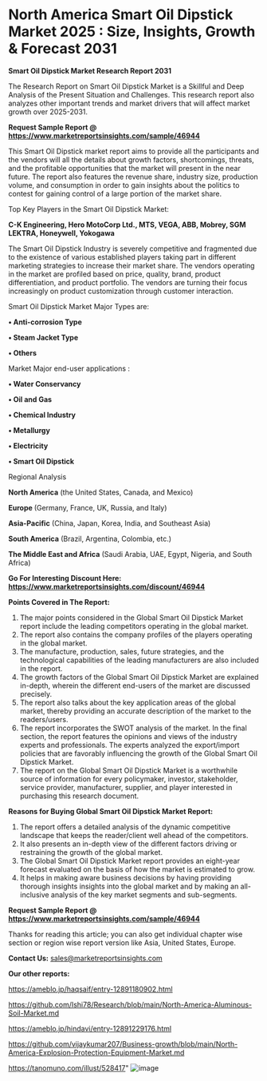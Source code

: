 # North America Smart Oil Dipstick Market 2025 : Size, Insights, Growth & Forecast 2031

<strong>Smart Oil Dipstick Market Research Report 2031</strong>

The Research Report on Smart Oil Dipstick Market is a Skillful and Deep Analysis of the Present Situation and Challenges. This research report also analyzes other important trends and market drivers that will affect market growth over 2025-2031.

<strong>Request Sample Report @ <a href=https://www.marketreportsinsights.com/sample/46944>https://www.marketreportsinsights.com/sample/46944</a></strong>

This Smart Oil Dipstick market report aims to provide all the participants and the vendors will all the details about growth factors, shortcomings, threats, and the profitable opportunities that the market will present in the near future. The report also features the revenue share, industry size, production volume, and consumption in order to gain insights about the politics to contest for gaining control of a large portion of the market share.

Top Key Players in the Smart Oil Dipstick Market:

<strong>C-K Engineering, Hero MotoCorp Ltd., MTS, VEGA, ABB, Mobrey, SGM LEKTRA, Honeywell, Yokogawa</strong>

The Smart Oil Dipstick Industry is severely competitive and fragmented due to the existence of various established players taking part in different marketing strategies to increase their market share. The vendors operating in the market are profiled based on price, quality, brand, product differentiation, and product portfolio. The vendors are turning their focus increasingly on product customization through customer interaction.

Smart Oil Dipstick Market Major Types are:

<strong>•  Anti-corrosion Type

•  Steam Jacket Type

•  Others</strong>

Market Major end-user applications :

<strong>•  Water Conservancy

•  Oil and Gas

•  Chemical Industry

•  Metallurgy

•  Electricity

•  Smart Oil Dipstick</strong>

Regional Analysis

</u><strong><b>North America</b></strong> (the United States, Canada, and Mexico)

<strong><b>Europe </b></strong>(Germany, France, UK, Russia, and Italy)

<strong><b>Asia-Pacific</b></strong> (China, Japan, Korea, India, and Southeast Asia)

<strong><b>South America</b></strong> (Brazil, Argentina, Colombia, etc.)

<strong><b>The Middle East and Africa</b></strong> (Saudi Arabia, UAE, Egypt, Nigeria, and South Africa)

<strong>Go For Interesting Discount Here: <a href=https://www.marketreportsinsights.com/discount/46944>https://www.marketreportsinsights.com/discount/46944</a></strong>

<strong>Points Covered in The Report:</strong>
<ol>
  <li>The major points considered in the Global Smart Oil Dipstick Market report include the leading competitors operating in the global market.</li>
  <li>The report also contains the company profiles of the players operating in the global market.</li>
  <li>The manufacture, production, sales, future strategies, and the technological capabilities of the leading manufacturers are also included in the report.</li>
  <li>The growth factors of the Global Smart Oil Dipstick Market are explained in-depth, wherein the different end-users of the market are discussed precisely.</li>
  <li>The report also talks about the key application areas of the global market, thereby providing an accurate description of the market to the readers/users.</li>
  <li>The report incorporates the SWOT analysis of the market. In the final section, the report features the opinions and views of the industry experts and professionals. The experts analyzed the export/import policies that are favorably influencing the growth of the Global Smart Oil Dipstick Market.</li>
  <li>The report on the Global Smart Oil Dipstick Market is a worthwhile source of information for every policymaker, investor, stakeholder, service provider, manufacturer, supplier, and player interested in purchasing this research document.</li>
</ol>
<strong>Reasons for Buying Global Smart Oil Dipstick Market Report:</strong>

<ol>
  <li>The report offers a detailed analysis of the dynamic competitive landscape that keeps the reader/client well ahead of the competitors.</li>
  <li>It also presents an in-depth view of the different factors driving or restraining the growth of the global market.</li>
  <li>The Global Smart Oil Dipstick Market report provides an eight-year forecast evaluated on the basis of how the market is estimated to grow.</li>
  <li>It helps in making aware business decisions by having providing thorough insights insights into the global market and by making an all-inclusive analysis of the key market segments and sub-segments.</li>
</ol>
<strong>Request Sample Report @ <a href=https://www.marketreportsinsights.com/sample/46944>https://www.marketreportsinsights.com/sample/46944</a></strong>


Thanks for reading this article; you can also get individual chapter wise section or region wise report version like Asia, United States, Europe.

<strong>Contact Us:</strong>
sales@marketreportsinsights.com

<strong>Our other reports:</strong>

<a href=https://ameblo.jp/haqsaif/entry-12891180902.html>https://ameblo.jp/haqsaif/entry-12891180902.html</a>

<a href=https://github.com/Ishi78/Research/blob/main/North-America-Aluminous-Soil-Market.md>https://github.com/Ishi78/Research/blob/main/North-America-Aluminous-Soil-Market.md</a>

<a href=https://ameblo.jp/hindavi/entry-12891229176.html>https://ameblo.jp/hindavi/entry-12891229176.html</a>

<a href=https://github.com/vijaykumar207/Business-growth/blob/main/North-America-Explosion-Protection-Equipment-Market.md>https://github.com/vijaykumar207/Business-growth/blob/main/North-America-Explosion-Protection-Equipment-Market.md</a>

<a href=https://tanomuno.com/illust/528417>https://tanomuno.com/illust/528417</a>"
![image](https://github.com/user-attachments/assets/63f3df23-9b67-4a61-936d-02f02beea774)
